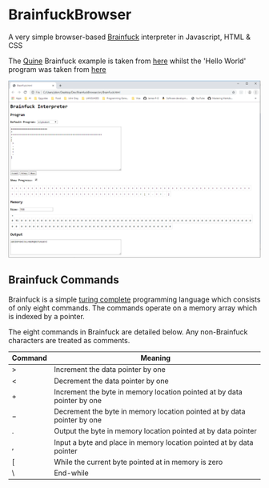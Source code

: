 # BrainfuckBrowser

A very simple browser-based [Brainfuck](https://en.wikipedia.org/wiki/Brainfuck) interpreter in Javascript, HTML &amp; CSS

The [Quine](https://en.wikipedia.org/wiki/Quine_(computing)) Brainfuck example is taken from [here](https://github.com/itchyny/brainfuck/blob/master/quine.bf) whilst the 'Hello World' program was taken from [here](https://codegolf.stackexchange.com/questions/55422/hello-world)

![Screenshot](https://github.com/James-P-D/BrainfuckBrowser/blob/master/screenshot.png)

## Brainfuck Commands

Brainfuck is a simple [turing complete](https://en.wikipedia.org/wiki/Turing_completeness) programming language which consists of only eight commands. The commands operate on a memory array which is indexed by a pointer.

The eight commands in Brainfuck are detailed below. Any non-Brainfuck characters are treated as comments.

Command | Meaning
------- | -------------
&gt; | Increment the data pointer by one
&lt; | Decrement the data pointer by one
&#43; | Increment the byte in memory location pointed at by data pointer by one
&minus; | Decrement the byte in memory location pointed at by data pointer by one
. | Output the byte in memory location pointed at by data pointer
, | Input a byte and place in memory location pointed at by data pointer
&#91; | While the current byte pointed at in memory is zero
&#92; | End-while